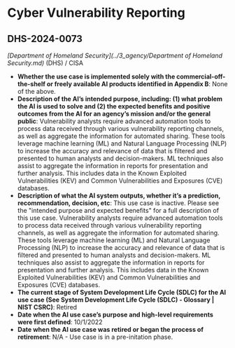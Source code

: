 # Cyber Vulnerability Reporting
## DHS-2024-0073
_[Department of Homeland Security](../3_agency/Department of Homeland Security.md)_ (DHS) / CISA


+ **Whether the use case is implemented solely with the commercial-off-the-shelf or freely available AI products identified in Appendix B**: None of the above.
+ **Description of the AI’s intended purpose, including: (1) what problem the AI is used to solve and (2) the expected benefits and positive outcomes from the AI for an agency’s mission and/or the general public**: Vulnerability analysts require advanced automation tools to process data received through various vulnerability reporting channels, as well as aggregate the information for automated sharing. These tools leverage machine learning (ML) and Natural Language Processing (NLP) to increase the accuracy and relevance of data that is filtered and presented to human analysts and decision-makers. ML techniques also assist to aggregate the information in reports for presentation and further analysis. This includes data in the Known Exploited Vulnerabilities (KEV) and Common Vulnerabilities and Exposures (CVE) databases.
+ **Description of what the AI system outputs, whether it’s a prediction, recommendation, decision, etc**: This use case is inactive. Please see the "intended purpose and expected benefits" for a full description of this use case.
Vulnerability analysts require advanced automation tools to process data received through various vulnerability reporting channels, as well as aggregate the information for automated sharing. These tools leverage machine learning (ML) and Natural Language Processing (NLP) to increase the accuracy and relevance of data that is filtered and presented to human analysts and decision-makers. ML techniques also assist to aggregate the information in reports for presentation and further analysis. This includes data in the Known Exploited Vulnerabilities (KEV) and Common Vulnerabilities and Exposures (CVE) databases. 
+ **The current stage of System Development Life Cycle (SDLC) for the AI use case (See System Development Life Cycle (SDLC) - Glossary | NIST CSRC)**: Retired
+ **Date when the AI use case’s purpose and high-level requirements were first defined**: 10/1/2022
+ **Date when the AI use case was retired or began the process of retirement**: N/A - Use case is in a pre-initation phase.